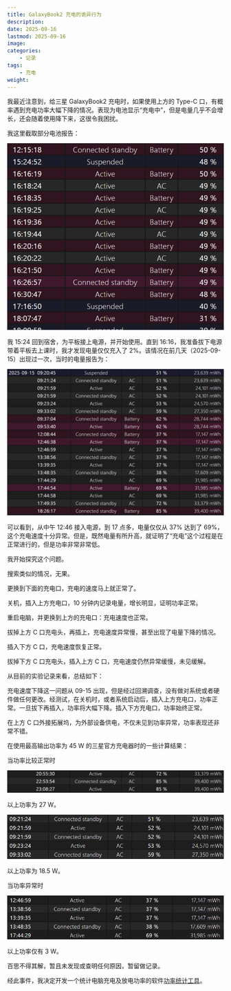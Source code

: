 ```yaml
---
title: GalaxyBook2 充电的诡异行为
description: 
date: 2025-09-16
lastmod: 2025-09-16
image: 
categories:
    - 记录
tags:
    - 充电
weight: 
---
```


我最近注意到，给三星 GalaxyBook2 充电时，如果使用上方的 Type-C 口，有概率遇到充电功率大幅下降的情况。表现为电池显示“充电中”，但是电量几乎不会增长，还会随着使用降下来，这很令我困扰。

我这里截取部分电池报告：

![部分电池报告](image.png)

我 15:24 回到宿舍，为平板接上电源，并开始使用。直到 16:16，我准备拔下电源带着平板去上课时，我才发现电量仅仅充入了 2%。该情况在前几天（2025-09-15）出现过一次，当时的电量报告为：

![第一次发现时的电量报告](image-1.png)

可以看到，从中午 12:46 接入电源，到 17 点多，电量仅仅从 37% 达到了 69%，这个充电速度十分异常。但是，既然电量有所升高，就证明了“充电”这个过程是在正常进行的，但是功率非常非常低。

我开始探究这个问题。

搜索类似的情况，无果。

更换到下面的充电口，充电的速度马上就正常了。

关机，插入上方充电口，10 分钟内记录电量，增长明显，证明功率正常。

重启电脑，并更换到上方的充电口：充电速度也正常。

拔掉上方 C 口充电头，再插上，充电速度异常慢，甚至出现了电量下降的情况。

插入下方 C 口，充电速度恢复正常。

拔掉下方 C 口充电头，插入上方 C 口，充电速度仍然异常缓慢，未见缓解。

从目前的实验记录来看，总结如下：

充电速度下降这一问题从 09-15 出现，但是经过回溯调查，没有做对系统或者硬件做任何更改。经测试，在关机时，或者系统启动后，插入上方充电口，功率正常。一旦拔下再插入，功率将大幅下降。插入下方充电口，功率始终正常。

在上方 C 口外接拓展坞，为外部设备供电，不仅未见到功率异常，功率表现还非常不错。

在使用最高输出功率为 45 W 的三星官方充电器时的一些计算结果：

当功率比较正常时

![统计 13 分钟](image-2.png)

以上功率为 27 W。

![统计 12 分钟](image-3.png)

以上功率为 18.5 W。

当功率异常时

![统计 5 小时](image-4.png)

以上功率仅有 3 W。

百思不得其解，暂且未发现或查明任何原因，暂留做记录。

经此事件，我决定开发一个统计电脑充电及放电功率的软件[功率统计工具](https://eggroll.pages.dev/p/功率统计工具/)。
